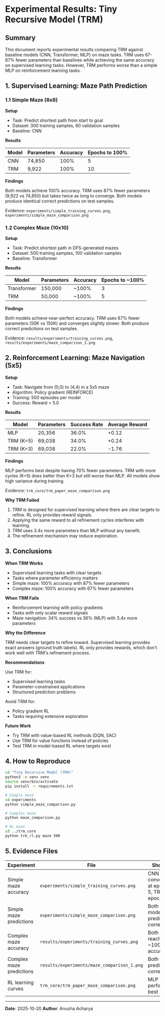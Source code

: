 # Experimental Results: Tiny Recursive Model (TRM)

## Summary

This document reports experimental results comparing TRM against baseline models (CNN, Transformer, MLP) on maze tasks. TRM uses 67-87% fewer parameters than baselines while achieving the same accuracy on supervised learning tasks. However, TRM performs worse than a simple MLP on reinforcement learning tasks.

## 1. Supervised Learning: Maze Path Prediction

### 1.1 Simple Maze (8x8)

**Setup**
- Task: Predict shortest path from start to goal
- Dataset: 300 training samples, 60 validation samples
- Baseline: CNN

**Results**

| Model | Parameters | Accuracy | Epochs to 100% |
|-------|------------|----------|----------------|
| CNN | 74,850 | 100% | 5 |
| TRM | 9,922 | 100% | 10 |

**Findings**

Both models achieve 100% accuracy. TRM uses 87% fewer parameters (9,922 vs 74,850) but takes twice as long to converge. Both models produce identical correct predictions on test samples.

Evidence: `experiments/simple_training_curves.png`, `experiments/simple_maze_comparison.png`

### 1.2 Complex Maze (10x10)

**Setup**
- Task: Predict shortest path in DFS-generated mazes
- Dataset: 500 training samples, 100 validation samples
- Baseline: Transformer

**Results**

| Model | Parameters | Accuracy | Epochs to ~100% |
|-------|------------|----------|-----------------|
| Transformer | 150,000 | ~100% | 3 |
| TRM | 50,000 | ~100% | 5 |

**Findings**

Both models achieve near-perfect accuracy. TRM uses 67% fewer parameters (50K vs 150K) and converges slightly slower. Both produce correct predictions on test samples.

Evidence: `results/experiments/training_curves.png`, `results/experiments/maze_comparison_1.png`

## 2. Reinforcement Learning: Maze Navigation (5x5)

**Setup**
- Task: Navigate from (0,0) to (4,4) in a 5x5 maze
- Algorithm: Policy gradient (REINFORCE)
- Training: 500 episodes per model
- Success: Reward > 5.0

**Results**

| Model | Parameters | Success Rate | Average Reward |
|-------|------------|--------------|----------------|
| MLP | 20,356 | 36.0% | +0.12 |
| TRM (K=5) | 69,038 | 34.0% | +0.24 |
| TRM (K=3) | 69,038 | 22.0% | -1.76 |

**Findings**

MLP performs best despite having 70% fewer parameters. TRM with more cycles (K=5) does better than K=3 but still worse than MLP. All models show high variance during training.

Evidence: `trm_core/trm_paper_maze_comparison.png`

**Why TRM Failed**

1. TRM is designed for supervised learning where there are clear targets to refine. RL only provides reward signals.
2. Applying the same reward to all refinement cycles interferes with learning.
3. TRM uses 3.4x more parameters than MLP without any benefit.
4. The refinement mechanism may reduce exploration.

## 3. Conclusions

**When TRM Works**
- Supervised learning tasks with clear targets
- Tasks where parameter efficiency matters
- Simple maze: 100% accuracy with 87% fewer parameters
- Complex maze: 100% accuracy with 67% fewer parameters

**When TRM Fails**
- Reinforcement learning with policy gradients
- Tasks with only scalar reward signals
- Maze navigation: 34% success vs 36% (MLP) with 3.4x more parameters

**Why the Difference**

TRM needs clear targets to refine toward. Supervised learning provides exact answers (ground truth labels). RL only provides rewards, which don't work well with TRM's refinement process.

**Recommendations**

Use TRM for:
- Supervised learning tasks
- Parameter-constrained applications
- Structured prediction problems

Avoid TRM for:
- Policy gradient RL
- Tasks requiring extensive exploration

**Future Work**
- Try TRM with value-based RL methods (DQN, SAC)
- Use TRM for value functions instead of policies
- Test TRM in model-based RL where targets exist

## 4. How to Reproduce

```bash
cd "Tiny Recursive Model (TRM)"
python3 -m venv venv
source venv/bin/activate
pip install -r requirements.txt

# Simple maze
cd experiments
python simple_maze_comparison.py

# Complex maze
python maze_comparison.py

# RL maze
cd ../trm_core
python trm_rl.py maze 500
```

## 5. Evidence Files

| Experiment | File | Shows |
|-----------|------|-------|
| Simple maze accuracy | `experiments/simple_training_curves.png` | CNN converges at epoch 5, TRM at epoch 10 |
| Simple maze predictions | `experiments/simple_maze_comparison.png` | Both models predict correctly |
| Complex maze accuracy | `results/experiments/training_curves.png` | Both reach ~100% accuracy |
| Complex maze predictions | `results/experiments/maze_comparison_1.png` | Both predict correctly |
| RL learning curves | `trm_core/trm_paper_maze_comparison.png` | MLP performs best |

---

**Date**: 2025-10-20
**Author**: Anusha Acharya
